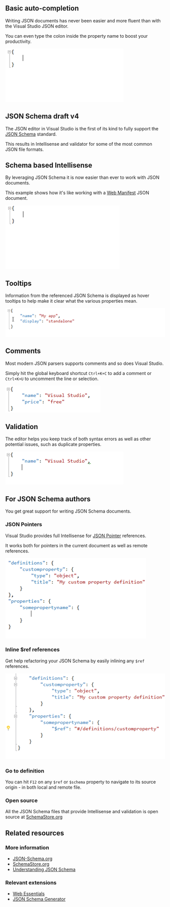 ﻿<properties
			pageTitle="JSON"
			description="The brand new JSON editor in Visual Studio is the first of its kind to fully support JSON Schema."
			slug="json"
			keywords="json, jsonp, javascript object notation"
/>

## Basic auto-completion
Writing JSON documents has never been easier and more fluent than
with the Visual Studio JSON editor.

You can even type the colon inside the property name to boost your
productivity.

![Basic JSON auto-completion](_assets/json-basic-auto-completion.gif)

## JSON Schema draft v4
The JSON editor in Visual Studio is the first of its kind to fully
support the [JSON Schema](http://json-schema.org) standard.

This results in Intellisense and validator for some of the most common
JSON file formats. 

## Schema based Intellisense
By leveraging JSON Schema it is now easier than ever to work with JSON
documents.

This example shows how it's like working with a 
[Web Manifest](http://www.w3.org/TR/appmanifest/) JSON document.

![JSON Schema based Intellisense](_assets/json-schema-intellisense.gif)

## Tooltips
Information from the referenced JSON Schema is displayed as hover tooltips
to help make it clear what the various properties mean.

![JSON tootips](_assets/json-tooltips.gif)

## Comments
Most modern JSON parsers supports comments and so does Visual Studio.

Simply hit the global keyboard shortcut `Ctrl+K+C` to add a comment
or `Ctrl+K+U` to uncomment the line or selection.

![JSON comments](_assets/json-comments.gif)

## Validation
The editor helps you keep track of both syntax errors as well as
other potential issues, such as duplicate properties.

![JSON validation](_assets/json-validation.gif)

## For JSON Schema authors
You get great support for writing JSON Schema documents.

### JSON Pointers
Visual Studio provides full Intellisense for
[JSON Pointer](http://tools.ietf.org/html/rfc6901) references.

It works both for pointers in the current document as well as remote
references.

![JSON Pointers](_assets/json-pointer.gif)

### Inline $ref references
Get help refactoring your JSON Schema by easily inlining any
`$ref` references.

![JSON inline references](_assets/json-inline-reference.gif)

### Go to definition
You can hit `F12` on any `$ref` or `$schema` property to navigate
to its source origin - in both local and remote file.

### Open source
All the JSON Schema files that provide Intellisense and validation is open
source at [SchemaStore.org](http://schemastore.org)

<aside role="complementary">

## Related resources

<section>

### More information

- [JSON-Schema.org](http://json-schema.org)
- [SchemaStore.org](http://schemastore.org)
- [Understanding JSON Schema](http://spacetelescope.github.io/understanding-json-schema/)
</section>

<section>

### Relevant extensions

- [Web Essentials](https://visualstudiogallery.msdn.microsoft.com/ee6e6d8c-c837-41fb-886a-6b50ae2d06a2)
- [JSON Schema Generator](https://visualstudiogallery.msdn.microsoft.com/b4515ef8-a518-41ca-b48c-bb1fd4e6faf7)
</section>

</aside>